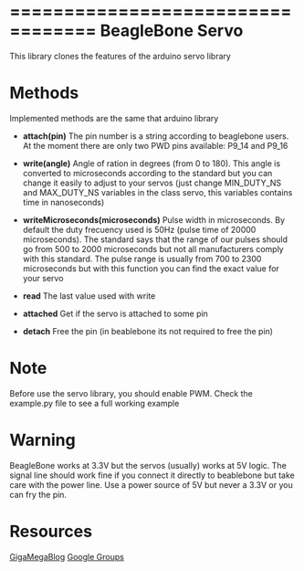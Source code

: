 ==================================
BeagleBone Servo
==================================

This library clones the features of the arduino servo library

Methods
=========
Implemented methods are the same that arduino library

* **attach(pin)**
  The pin number is a string according to beaglebone users. At the moment there are only two PWD pins available: P9_14 and P9_16

* **write(angle)**
  Angle of ration in degrees (from 0 to 180). This angle is converted to microseconds according to the standard but you can change it easily to
  adjust to your servos (just change MIN_DUTY_NS and MAX_DUTY_NS variables in the class servo, this variables contains time in nanoseconds)

* **writeMicroseconds(microseconds)**
  Pulse width in microseconds. By default the duty frecuency used is 50Hz (pulse time of 20000 microseconds). The standard says that the range
  of our pulses should go from 500 to 2000 microseconds but not all manufacturers comply with this standard. The pulse range is usually from 700 to 2300 microseconds
  but with this function you can find the exact value for your servo

* **read**
  The last value used with write

* **attached**
  Get if the servo is attached to some pin

* **detach**
  Free the pin (in beablebone its not required to free the pin)
  

Note
===========
Before use the servo library, you should enable PWM. Check the example.py file to see a full working example

Warning
===========
BeagleBone works at 3.3V but the servos (usually) works at 5V logic. The signal line should work fine if you connect it directly to beablebone but take care with the
power line. Use a power source of 5V but never a 3.3V or you can fry the pin.

Resources
=========
[GigaMegaBlog](http://www.gigamegablog.com/2012/03/16/beaglebone-coding-101-buttons-and-pwm/)
[Google Groups](https://groups.google.com/d/msg/beagleboard/alKf67dwMHI/b9W2igN6Lr4J)
